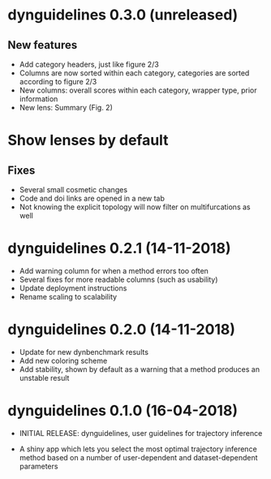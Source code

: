 # dynguidelines 0.3.0 (unreleased)

## New features
* Add category headers, just like figure 2/3
* Columns are now sorted within each category, categories are sorted according to figure 2/3
* New columns: overall scores within each category, wrapper type, prior information
* New lens: Summary (Fig. 2)
# Show lenses by default

## Fixes
* Several small cosmetic changes
* Code and doi links are opened in a new tab
* Not knowing the explicit topology will now filter on multifurcations as well

# dynguidelines 0.2.1 (14-11-2018)

* Add warning column for when a method errors too often
* Several fixes for more readable columns (such as usability)
* Update deployment instructions
* Rename scaling to scalability

# dynguidelines 0.2.0 (14-11-2018)

* Update for new dynbenchmark results
* Add new coloring scheme
* Add stability, shown by default as a warning that a method produces an unstable result

# dynguidelines 0.1.0 (16-04-2018)

* INITIAL RELEASE: dynguidelines, user guidelines for trajectory inference
 - A shiny app which lets you select the most optimal trajectory inference method based on a number of user-dependent and dataset-dependent parameters